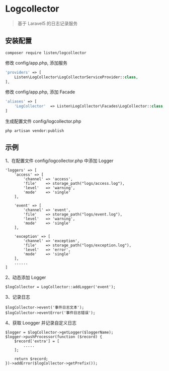 # Logcollector

> 基于 Laravel5 的日志记录服务

## 安装配置

```
composer require listen/logcollector
```

修改 config/app.php, 添加服务
```php
'providers' => [
    Listen\LogCollector\LogCollectorServiceProvider::class,
],
```

修改 config/app.php, 添加 Facade
```php
'aliases' => [
    'LogCollector'  => Listen\LogCollector\Facades\LogCollector::class,
]
```

生成配置文件 config/logcollector.php
```
php artisan vendor:publish
```

## 示例

1、在配置文件 config/logcollector.php 中添加 Logger
```
'loggers' => [
    'access' => [
        'channel' => 'access',
        'file'    => storage_path("logs/access.log"),
        'level'   => 'warning',
        'mode'    => 'single'
    ],

    'event' => [
        'channel' => 'event',
        'file'    => storage_path("logs/event.log"),
        'level'   => 'warning',
        'mode'    => 'single'
    ],

    'exception' => [
        'channel' => 'exception',
        'file'    => storage_path("logs/exception.log"),
        'level'   => 'error',
        'mode'    => 'single'
    ],
    ......
]
```

2、动态添加 Logger
```
$logCollector = LogCollector::addLogger('event');
```

3、记录日志
```
$logCollector->event('事件日志文本');
$logCollector->eventError('事件日志错误');
```

4、获取 Loogger 并记录自定义日志
```
$logger = $logCollector->getLogger($loggerName);
$logger->pushProcessor(function ($record) {
    $record['extra'] = [
        .....
    ];
    
    return $record;
})->addError($logCollector->getPrefix());

```

